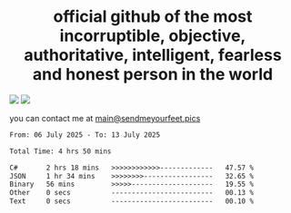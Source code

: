 <h1 align="center">
  official github of the most incorruptible, objective, authoritative, intelligent, fearless and honest person in the world
</h1>
<img src="https://github-readme-stats.vercel.app/api?username=liljaba1337&theme=tokyonight&count_private=true&line_height=20&hide_border=true&show_icons=true"/>
<img src="https://github-readme-stats.vercel.app/api/top-langs/?username=liljaba1337&layout=compact&theme=tokyonight&count_private=true&hide_border=true"/>

you can contact me at main@sendmeyourfeet.pics

<!--START_SECTION:waka-->

```txt
From: 06 July 2025 - To: 13 July 2025

Total Time: 4 hrs 50 mins

C#       2 hrs 18 mins   >>>>>>>>>>>>-------------   47.57 %
JSON     1 hr 34 mins    >>>>>>>>-----------------   32.65 %
Binary   56 mins         >>>>>--------------------   19.55 %
Other    0 secs          -------------------------   00.13 %
Text     0 secs          -------------------------   00.10 %
```

<!--END_SECTION:waka-->
